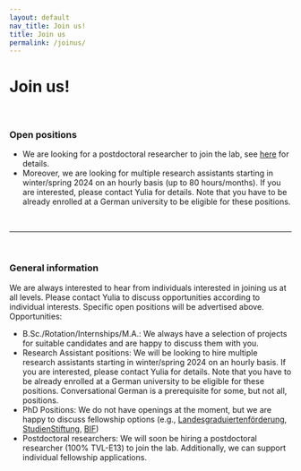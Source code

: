 ```yaml
---
layout: default
nav_title: Join us!
title: Join us
permalink: /joinus/
---
```


# Join us!

<br>

### Open positions
- We are looking for a postdoctoral researcher to join the lab, see [here](../uploaded_files/2023-09-28-postdoc.html) for details.
- Moreover, we are looking for multiple research assistants starting in winter/spring 2024 on an hourly basis (up to 80 hours/months). If you are interested, please contact Yulia for details. Note that you have to be already enrolled at a German university to be eligible for these positions.

<br>
<hr>
<br>

### General information
We are always interested to hear from individuals interested in joining us at all levels. Please contact Yulia to discuss opportunities according to individual interests. Specific open positions will be advertised above. 
Opportunities:

-	B.Sc./Rotation/Internships/M.A.: We always have a selection of projects for suitable candidates and are happy to discuss them with you.
-	Research Assistant positions: We will be looking to hire multiple research assistants starting in winter/spring 2024 on an hourly basis. If you are interested, please contact Yulia for details. Note that you have to be already enrolled at a German university to be eligible for these positions. Conversational German is a prerequisite for some, but not all, positions. 
-	PhD Positions: We do not have openings at the moment, but we are happy to discuss fellowship options (e.g., [Landesgraduiertenförderung](https://uni-tuebingen.de/forschung/service/forschungsfoerderung/foerderprogramme-baden-wuerttemberg/landesgraduiertenfoerderung/), [StudienStiftung](https://www.studienstiftung.de), [BIF](https://www.bifonds.de/de/news-netzwerk/neuigkeiten-vom-bif.html)) 
-	Postdoctoral researchers: We will soon be hiring a postdoctoral researcher (100% TVL-E13) to join the lab. Additionally, we can support individual fellowship applications. 
